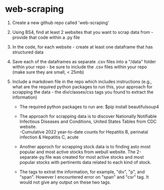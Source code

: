 # web-scraping
1. Create a new github repo called 'web-scraping' 

2. Using BS4, find at least 2 websites that you want to scrap data from - provide that code within a .py file  

3. In the code, for each website - create at least one dataframe that has structured data 

4. Save each of the dataframes as separate .csv files into a "/data" folder within your repo - be sure to include the .csv files within your repo (make sure they are small, < 25mb) 

5. Include a markdown file in the repo which includes instructions (e.g., what are the required python packages to run this, your approach for scrapping the data - the div/classes/css tags you found to extract the information)
   
     -  The required python packages to run are: $pip install beautifulsoup4                                                          

    - The approach for scrapping data is to discover Nationally Notifiable Infectious Diseases and Conditions, United States Tables from CDC website.  
        -Cumulative 2022 year-to-date counts for Hepatitis B, perinatal infection & Hepatitis C, acute 

   -  Another approch for scrapping stock data is to finding asto most popular and most active stocks from webull website. The 2-separate-py.file was created for most          active stocks and most popular stocks with pertinents data related to each kind of stock. 

    - The tags to extrat the information, for example, "div", "p", and "span".  However  I encountered error on "span" and "csr" tag.  It would not give any output on 
    these two tags.    
  
